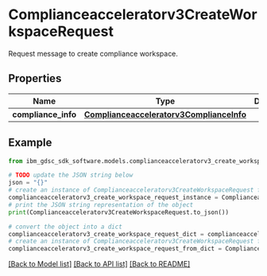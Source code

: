 # Complianceacceleratorv3CreateWorkspaceRequest

Request message to create compliance workspace.

## Properties

Name | Type | Description | Notes
------------ | ------------- | ------------- | -------------
**compliance_info** | [**Complianceacceleratorv3ComplianceInfo**](Complianceacceleratorv3ComplianceInfo.md) |  | [optional] 

## Example

```python
from ibm_gdsc_sdk_software.models.complianceacceleratorv3_create_workspace_request import Complianceacceleratorv3CreateWorkspaceRequest

# TODO update the JSON string below
json = "{}"
# create an instance of Complianceacceleratorv3CreateWorkspaceRequest from a JSON string
complianceacceleratorv3_create_workspace_request_instance = Complianceacceleratorv3CreateWorkspaceRequest.from_json(json)
# print the JSON string representation of the object
print(Complianceacceleratorv3CreateWorkspaceRequest.to_json())

# convert the object into a dict
complianceacceleratorv3_create_workspace_request_dict = complianceacceleratorv3_create_workspace_request_instance.to_dict()
# create an instance of Complianceacceleratorv3CreateWorkspaceRequest from a dict
complianceacceleratorv3_create_workspace_request_from_dict = Complianceacceleratorv3CreateWorkspaceRequest.from_dict(complianceacceleratorv3_create_workspace_request_dict)
```
[[Back to Model list]](../README.md#documentation-for-models) [[Back to API list]](../README.md#documentation-for-api-endpoints) [[Back to README]](../README.md)


